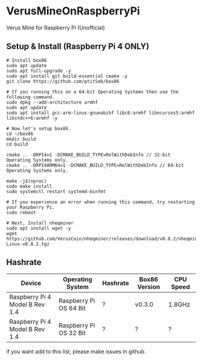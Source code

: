 # VerusMineOnRaspberryPi
Verus Mine for Raspberry Pi (Unofficial)

## Setup & Install (Raspberry Pi 4 ONLY)
```
# Install box86
sudo apt update
sudo apt full-upgrade -y
sudo apt install git build-essential cmake -y
git clone https://github.com/ptitSeb/box86

# If you running this on a 64-bit Operating Systems then use the following command.
sudo dpkg --add-architecture armhf
sudo apt update
sudo apt install gcc-arm-linux-gnueabihf libc6:armhf libncurses5:armhf libstdc++6:armhf -y

# Now let's setup box86.
cd ~/box86
mkdir build
cd build

cmake .. -DRPI4=1 -DCMAKE_BUILD_TYPE=RelWithDebInfo // 32-bit Operating Systems only.
cmake .. -DRPI4ARM64=1 -DCMAKE_BUILD_TYPE=RelWithDebInfo // 64-bit Operating Systems only.

make -j$(nproc)
sudo make install
sudo systemctl restart systemd-binfmt

# If you experience an error when running this command, try restarting your Raspberry Pi.
sudo reboot

# Next, Install nheqminer
sudo apt install wget -y
wget https://github.com/VerusCoin/nheqminer/releases/download/v0.8.2/nheqminer-Linux-v0.8.2.tgz
```

## Hashrate
| Device                          | Operating System         | Hashrate | Box86 Version | CPU Speed |
| ------------------------------- | ------------------------ | -------- | ------------- | --------- |
| Raspberry Pi 4 Model B Rev 1.4  | Raspberry Pi OS 64 Bit   | ?        | v0.3.0        | 1.8GHz    |
| Raspberry Pi 4 Model B Rev 1.4  | Raspberry Pi OS 32 Bit   | ?        | ?             | ?         |

if you want add to this list, please make issues in github.
